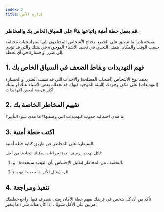 ```yaml
---
index: 2
title: إدارة الأمن
---
```

### قم بعمل خطة أمنية واتباعها بناءً على السياق الخاص بك والمخاطر.

نصيحة نادرا ما تنطبق على الجميع. يحتاج الأشخاص المختلفون إلى استراتيجيات مختلفة حسب الوقت والمكان. يتمثل التحدي في تحديد الأشياء الموجودة في بيئتك والتي قد تؤدي إلى ضرر أو خسارة في أي لحظة.

## 1. فهم التهديدات ونقاط الضعف في السياق الخاص بك

يعتمد نوع الأشخاص (أصحاب المصلحة) والأحداث التي قد تسبب الضرر أو الخسارة (التهديدات) على مكان وجودك (البيئة الموجود فيها). قد تجعلك بعض الأشياء عنك أو بيئتك أكثر عرضة لبعض التهديدات.

## 2. تقييم المخاطر الخاصة بك

ما مدى احتمالية حدوث التهديدات التي وصفتها؟ ما مدى سوء التأثير؟

## 3. اكتب خطة أمنية

السيطرة على المخاطر عن طريق كتابة خطة أمنية.

لكل تهديد ، وصف عدة إجراءات يمكنك اتخاذها من أجل:

1. التخفيف من المخاطر (تقليل الإحساس بأن التهديد سيحدث) ؛ و،

2. الرد (يقلل الأثر إذا حدث التهديد).

## 4. تنفيذ ومراجعة

تأكد من أن كل شخص في فريقك يفهم خطة الأمان ومتى يتصرف فيها. راجع خططك مرتين على الأقل سنويًا ، إذا كان هناك شيء ما يتغير.